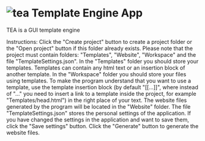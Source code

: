 # ![tea](https://user-images.githubusercontent.com/63448832/208745193-99ccde9b-afb1-424b-832f-b8f1f69f0921.png) Template Engine App
TEA is a GUI template engine

Instructions:
Click the "Create project" button to create a project folder or the "Open project" button if this folder already exists.
Please note that the project must contain folders: "Templates", "Website", "Workspace" and the file "TemplateSettings.json".
In the "Templates" folder you should store your templates. Templates can contain any html text or an insertion block of another template.
In the "Workspace" folder you should store your files using templates. To make the program understand that you want to use a template, use the template insertion block (by default "[[...]]", where instead of "..." you need to insert a link to a template inside the project, for example "Templates/head.html") in the right place of your text. 
The website files generated by the program will be located in the "Website" folder.
The file "TemplateSettings.json" stores the personal settings of the application.
If you have changed the settings in the application and want to save them, click the "Save settings" button.
Click the "Generate" button to generate the website files.
